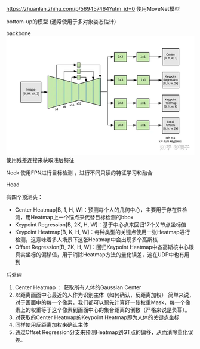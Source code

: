 https://zhuanlan.zhihu.com/p/569457464?utm_id=0
使用MoveNet模型

bottom-up的模型 (通常使用于多对象姿态估计)


backbone
![Alt text](image-1.png)
使用残差连接来获取浅层特征

Neck
使用FPN进行目标检测 ，进行不同只读的特征学习和融合


Head

有四个预测头：
- Center Heatmap[B, 1, H, W]：预测每个人的几何中心，主要用于存在性检测，用Heatmap上一个锚点来代替目标检测的bbox
- Keypoint Regression[B, 2K, H, W]：基于中心点来回归17个关节点坐标值
- Keypoint Heatmap[B, K, H, W]：每种类型的关键点使用一张Heatmap进行检测，这意味着多人场景下这张Heatmap中会出现多个高斯核
- Offset Regression[B, 2K, H, W]：回归Keypoint Heatmap中各高斯核中心跟真实坐标的偏移值，用于消除Heatmap方法的量化误差，这在UDP中也有用到

后处理
1. Center Heatmap ： 获取所有人体的Gaussian Center
2. 以距离画面中心最近的人作为识别主体（如何确认，反距离加权）
简单来说，对于画面中的每一个像素，我们都可以预先计算好一张权重Mask，每一个像素上的权重等于这个像素到画面中心的集合距离的倒数（严格来说是负幂）。
3. 对获取的Center Heatmap的Keypoint Heatmap即为人体的关键点坐标
4. 同样使用反距离加权来确认主体
5. 通过Offset Regression分支来预测Heatmap到GT点的偏移，从而消除量化误差。


